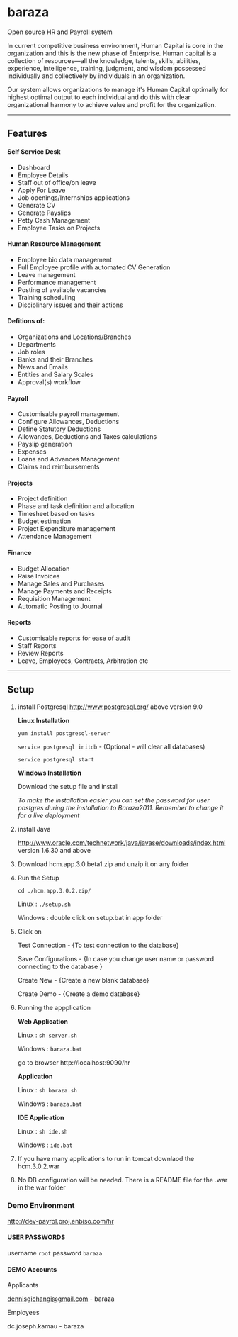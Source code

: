 # baraza
Open source HR and Payroll system

In current competitive business environment, Human Capital is core in the organization and this is the new phase of Enterprise.
Human capital is a collection of resources—all the knowledge, talents, skills, abilities, experience, intelligence, training, judgment, and wisdom possessed individually and collectively by individuals in an organization.

Our system allows organizations to manage it's Human Capital optimally for highest optimal output to each individual and do this with clear organizational harmony to achieve value and profit for the organization.
<hr/>

## Features

#### Self Service Desk
- Dashboard
- Employee Details
- Staff out of office/on leave
- Apply For Leave
- Job openings/Internships applications
- Generate CV
- Generate Payslips
- Petty Cash Management
- Employee Tasks on Projects
 	
#### Human Resource Management
- Employee bio data management
- Full Employee profile with automated CV Generation
- Leave management
- Performance management
- Posting of available vacancies
- Training scheduling
- Disciplinary issues and their actions

#### Defitions of:
- Organizations and Locations/Branches
- Departments
- Job roles 
- Banks and their Branches
- News and Emails
- Entities and Salary Scales
- Approval(s) workflow

#### Payroll
- Customisable payroll management
- Configure Allowances, Deductions
- Define Statutory Deductions
- Allowances, Deductions and Taxes calculations
- Payslip generation
- Expenses
- Loans and Advances Management
- Claims and reimbursements

#### Projects
- Project definition
- Phase and task definition and allocation
- Timesheet based on tasks
- Budget estimation
- Project Expenditure management
- Attendance Management

#### Finance
- Budget Allocation
- Raise Invoices 
- Manage Sales and Purchases 
- Manage Payments and Receipts 
- Requisition Management
- Automatic Posting to Journal

#### Reports
- Customisable reports for ease of audit
- Staff Reports
- Review Reports
- Leave, Employees, Contracts, Arbitration etc
<hr/>

## Setup

1. install Postgresql http://www.postgresql.org/ above version 9.0
	
	**Linux Installation**

	`yum install postgresql-server`

	`service postgresql initdb` - (Optional - will clear all databases)
	
	`service postgresql start`

	**Windows Installation**
	
	Download the setup file and install
	
	*To make the installation easier you can set the password for user postgres during the installation to Baraza2011. Remember to change it for a live deployment*

2. install Java 

	http://www.oracle.com/technetwork/java/javase/downloads/index.html version 1.6.30 and above

3. Download hcm.app.3.0.beta1.zip and unzip it on any folder

4. Run the Setup

	`cd ./hcm.app.3.0.2.zip/`
	
	Linux : `./setup.sh`
	
	Windows : double click on setup.bat in app folder

5. Click on 

	Test Connection - {To test connection to the database}
	
	Save Configurations - {In case you change user name or password connecting to the database }
	
	Create New - {Create a new blank database}
	
	Create Demo - {Create a demo database}

6. Running the appplication

	**Web Application**
	
	Linux : `sh server.sh`
	
	Windows : `baraza.bat`
	
	go to browser http://localhost:9090/hr

	**Application**
	
	Linux : `sh baraza.sh`
	
	Windows : `baraza.bat`

	**IDE Application**
	
	Linux : `sh ide.sh`
	
	Windows : `ide.bat`

7. If you have many applications to run in tomcat downlaod the hcm.3.0.2.war 
8. No DB configuration will be needed. There is a README file for the .war in the war folder

### Demo Environment

http://dev-payrol.proj.enbiso.com/hr

#### USER PASSWORDS

username `root`
password `baraza`

#### DEMO Accounts

Applicants

dennisgichangi@gmail.com - baraza

Employees

dc.joseph.kamau - baraza
